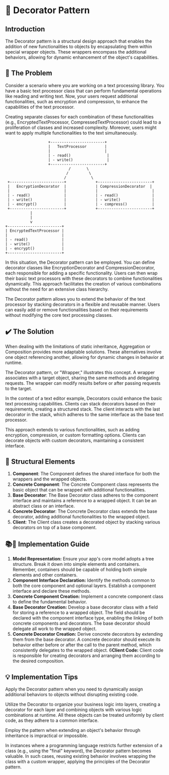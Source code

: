 #  🎀  Decorator Pattern
## Introduction
The Decorator pattern is a structural design approach that enables the addition of new functionalities to objects by encapsulating them within special wrapper objects. These wrappers encompass the additional behaviors, allowing for dynamic enhancement of the object's capabilities.
## 🚨 The Problem
Consider a scenario where you are working on a text processing library. You have a basic text processor class that can perform fundamental operations like reading and writing text. Now, your users request additional functionalities, such as encryption and compression, to enhance the capabilities of the text processor.

Creating separate classes for each combination of these functionalities (e.g., EncryptedTextProcessor, CompressedTextProcessor) could lead to a proliferation of classes and increased complexity. Moreover, users might want to apply multiple functionalities to the text simultaneously.

```
                   +------------------------+
                   |   TextProcessor        |
                   |                        |
                   | - read()                |
                   | - write()               |
                   +------------------------+
                            /       \
                           /         \
                          /           \
 +------------------------+             +------------------------+
 |   EncryptionDecorator  |             | CompressionDecorator  |
 |                        |             |                        |
 | - read()               |             | - read()               |
 | - write()              |             | - write()              |
 | - encrypt()            |             | - compress()           |
 +------------------------+             +------------------------+
           |
           |
           v
+------------------------+
| EncryptedTextProcessor |
|                        |
| - read()               |
| - write()              |
| - encrypt()            |
+------------------------+

```
In this situation, the Decorator pattern can be employed. You can define decorator classes like EncryptionDecorator and CompressionDecorator, each responsible for adding a specific functionality. Users can then wrap their basic text processors with these decorators to combine functionalities dynamically. This approach facilitates the creation of various combinations without the need for an extensive class hierarchy.

The Decorator pattern allows you to extend the behavior of the text processor by stacking decorators in a flexible and reusable manner. Users can easily add or remove functionalities based on their requirements without modifying the core text processing classes.
## ✔️ The Solution
When dealing with the limitations of static inheritance, Aggregation or Composition provides more adaptable solutions. These alternatives involve one object referencing another, allowing for dynamic changes in behavior at runtime.

The Decorator pattern, or "Wrapper," illustrates this concept. A wrapper associates with a target object, sharing the same methods and delegating requests. The wrapper can modify results before or after passing requests to the target.

In the context of a text editor example, Decorators could enhance the basic text processing capabilities. Clients can stack decorators based on their requirements, creating a structured stack. The client interacts with the last decorator in the stack, which adheres to the same interface as the base text processor.

This approach extends to various functionalities, such as adding encryption, compression, or custom formatting options. Clients can decorate objects with custom decorators, maintaining a consistent interface.

## 🚧 Structural Elements
1. **Component**: The Component defines the shared interface for both the wrappers and the wrapped objects.
2. **Concrete Component**: The Concrete Component class represents the basic object that can be wrapped with additional functionalities.
3. **Base Decorator**: The Base Decorator class adheres to the component interface and maintains a reference to a wrapped object. It can be an abstract class or an interface.
4. **Concrete Decorator**: The Concrete Decorator class extends the base decorator, adding additional functionalities to the wrapped object.
5. **Client**: The Client class creates a decorated object by stacking various decorators on top of a base component.

## 📚🔨 Implementation Guide

1. **Model Representation:** 
Ensure your app's core model adopts a tree structure. Break it down into simple elements and containers. Remember, containers should be capable of holding both simple elements and other containers.
2. **Component Interface Declaration:**
Identify the methods common to both the core component and optional layers. Establish a component interface and declare these methods.
3. **Concrete Component Creation:**
Implement a concrete component class to define the fundamental behavior.
4. **Base Decorator Creation:**
Develop a base decorator class with a field for storing a reference to a wrapped object. The field should be declared with the component interface type, enabling the linking of both concrete components and decorators. The base decorator should delegate all work to the wrapped object.
5. **Concrete Decorator Creation:**
Derive concrete decorators by extending them from the base decorator. A concrete decorator should execute its behavior either before or after the call to the parent method, which consistently delegates to the wrapped object.
6**Client Code:**
Client code is responsible for creating decorators and arranging them according to the desired composition.

## 💡 Implementation Tips
Apply the Decorator pattern when you need to dynamically assign additional behaviors to objects without disrupting existing code.

Utilize the Decorator to organize your business logic into layers, creating a decorator for each layer and combining objects with various logic combinations at runtime. All these objects can be treated uniformly by client code, as they adhere to a common interface.

Employ the pattern when extending an object's behavior through inheritance is impractical or impossible.

In instances where a programming language restricts further extension of a class (e.g., using the "final" keyword), the Decorator pattern becomes valuable. In such cases, reusing existing behavior involves wrapping the class with a custom wrapper, applying the principles of the Decorator pattern.






